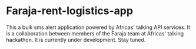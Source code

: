 # Faraja-rent-logistics-app
This a bulk sms alert application powered by Africas' talking API services. It is a collaboration  between members of the Faraja team at Africas' talking hackathon. It is currently under development. Stay tuned.
